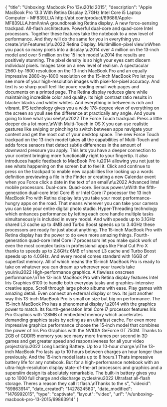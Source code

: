 {
    "title": "Unboxing: Macbook Pro 13\u201d 2015",
    "description": "Apple MacBook Pro 13.3  With Retina Display 2.7GHz Intel Core i5 Laptop Computer - MF839LL\/A  http:\/\/abt.com\/product\/89686\/Apple-MF839LLA.html\n\nA groundbreaking Retina display. A new force-sensing trackpad. All-flash architecture. Powerful dual-core and quad-core Intel processors. Together these features take the notebook to a new level of performance. And they will do the same for you in everything you create.\n\nFeatures:\n\u2022 Retina Display. Multimillion-pixel view.\nWhen you pack so many pixels into a display \u2014 over 4 million on the 13-inch model and over 5 million on the 15 inch model \u2014 the results are positively stunning. The pixel density is so high your eyes cant discern individual pixels. Images take on a new level of realism. A spectacular 2560-by-1600 resolution on the 13-inch MacBook Pro and an equally impressive 2880-by-1800 resolution on the 15-inch MacBook Pro let you see more of your high-resolution images with pixel-for-pixel accuracy. And text is so sharp youll feel like youre reading email web pages and documents on a printed page. The Retina display reduces glare while maintaining incredible color and quality. Its high contrast ratio results in blacker blacks and whiter whites. And everything in between is rich and vibrant. IPS technology gives you a wide 178-degree view of everything on the screen so youll see the difference at practically any angle. And youre going to love what you see\n\u2022 The Force Touch trackpad. Press a little deeper do a lot more.\nWith Multi-Touch in OS X you can use realistic gestures like swiping or pinching to switch between apps navigate your content and get the most out of your desktop space. The new Force Touch trackpad on the 13-inch model takes all the capabilities of Multi-Touch and adds force sensors that detect subtle differences in the amount of downward pressure you apply. This lets you have a deeper connection to your content bringing more functionality right to your fingertip. It also introduces haptic feedback to MacBook Pro \u2014 allowing you not just to see whats happening on the screen but to feel it. Click and continue to press on the trackpad to enable new capabilities like looking up a words definition previewing a file in the Finder or creating a new Calendar event when you Force click a date in the text of an email\n\u2022 Advanced Intel mobile processors. Dual-core. Quad-core. Serious power.\nWith the fifth-generation dual-core Intel Core i5 or Intel Core i7 processor the 13 inch MacBook Pro with Retina display lets you take your most performance-hungry apps on the road. That means wherever you can take your camera you can take your entire digital photo studio. Hyper-Threading technology which enhances performance by letting each core handle multiple tasks simultaneously is included in every model. And with speeds up to 3.1GHz shared L3 cache up to 4MB and Turbo Boost speeds up to 3.4GHz these processors are ready for just about anything. The 15-inch MacBook Pro with Retina display has the power to do even more amazing things. Fourth-generation quad-core Intel Core i7 processors let you make quick work of even the most complex tasks in professional apps like Final Cut Pro X thanks to speeds up to 2.8GHz 6MB of shared L3 cache and Turbo Boost speeds up to 4.0GHz. And every model comes standard with 16GB of superfast memory. All of which means the 15-inch MacBook Pro is ready to take on whatever you can dream up wherever your travels take you\n\u2022 High-performance graphics. A flawless onscreen performance.\nThe 13-inch MacBook Pro with Retina display features Intel Iris Graphics 6100 to handle both everyday tasks and graphics-intensive creative apps. Scroll through large photo albums with ease. Play games with amazing detail. Even connect an external display or two. Its just another way this 13-inch MacBook Pro is small on size but big on performance. The 15-inch MacBook Pro has a phenomenal display \u2014 with the graphics power to match. Its fourth-generation Intel Core i7 processor features Iris Pro Graphics with 128MB of embedded memory which accelerates demanding graphics tasks by acting as an ultrafast cache. For even more impressive graphics performance choose the 15-inch model that combines the power of Iris Pro Graphics with the NVIDIA GeForce GT 750M. Thanks to 2GB of GDDR5 memory you see many more frames per second in 3D games and get greater speed and responsiveness for all your video projects\n\u2022 Long Lasting Battery. Up to a 10-hour charge.\nThe 13-inch MacBook Pro lasts up to 10 hours between charges an hour longer than previously. And the 15-inch model lasts up to 8 hours.1 Thats impressive battery life for any notebook. But for a high-performance notebook with an ultra-high-resolution display state-of-the-art processors and graphics and a superslim design its absolutely remarkable. The built-in battery gives you up to 1000 full charge and discharge cycles\n\u2022 Ultrafast all-flash storage. Theres a reason they call it flash.\nThanks to the s",
    "videoid": "69863914",
    "date_created": "1427824580",
    "date_modified": "1476992015",
    "type": "captivate",
    "layout": "video",
    "url": "\/v\/unboxing-macbook-pro-13-2015\/69863914"
}
